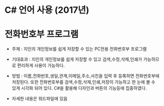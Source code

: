 # C# 언어 사용 (2017년)

# 전화번호부 프로그램
  - 주제 : 지인의 개인정보를 쉽게 저장할 수 있는 PC전용 전화번호부 프로그램
  
  - 기대효과 : 지인의 개인정보를 쉽게 저장할 수 있고 검색,수정,삭제,인쇄가 가능하므로
               편리하게 사용이 가능하다.
               
  - 방법 : 이름,전화번호,생일,관계,이메일,주소,사진을 입력 후 등록하면 전화번호부에 저장된다.
           또한 전화번호부를 검색,수정,삭제,인쇄,저장이 가능하고 한 눈에 볼 수 있게 시각화 되어
           있다. C#을 활용해 디자인과 버튼의 기능등에 집중하였다.

* 자세한 내용은 워드파일에 있음 

